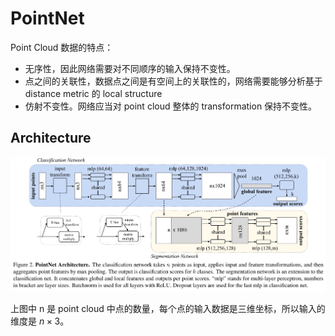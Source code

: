 # PointNet
Point Cloud 数据的特点：
- 无序性，因此网络需要对不同顺序的输入保持不变性。
- 点之间的关联性，数据点之间是有空间上的关联性的，网络需要能够分析基于 distance metric 的 local structure
- 仿射不变性。网络应当对 point cloud 整体的 transformation 保持不变性。

## Architecture
![](../imgs/pointnet.png)

上图中 n 是 point cloud 中点的数量，每个点的输入数据是三维坐标，所以输入的维度是 $n\times 3$。
